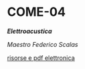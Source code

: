 # COME-04
**_Elettroacustica_**

_Maestro Federico Scalas_

[risorse e pdf elettronica](https://www.robertobizzarri.net/NE/)
